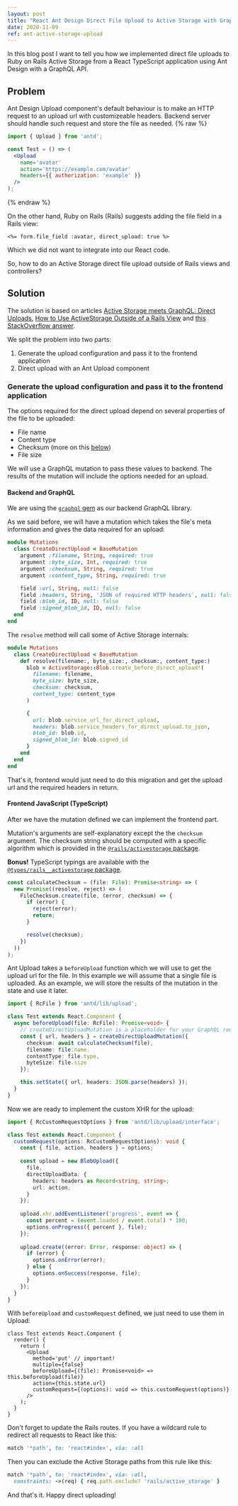 ```yaml
---
layout: post
title: "React Ant Design Direct File Upload to Active Storage with GraphQL in Ruby on Rails"
date: 2020-11-09
ref: ant-active-storage-upload
---
```

In this blog post I want to tell you how we implemented direct file uploads
to Ruby on Rails Active Storage from a React TypeScript application using
Ant Design with a GraphQL API.

## Problem
Ant Design Upload component's default behaviour is to make an HTTP request to
an upload url with customizeable headers. Backend server should handle such
request and store the file as needed.
{% raw %}
```jsx
import { Upload } from 'antd';

const Test = () => (
  <Upload
    name='avatar'
    action='https://example.com/avatar'
    headers={{ authorization: 'example' }}
  />
);
```
{% endraw %}

On the other hand, Ruby on Rails (Rails) suggests adding the file field in a Rails view:
```erb
<%= form.file_field :avatar, direct_upload: true %>
```

Which we did not want to integrate into our React code.

So, how to do an Active Storage direct file upload outside of Rails views
and controllers?

## Solution
The solution is based on articles
[Active Storage meets GraphQL: Direct Uploads](https://evilmartians.com/chronicles/active-storage-meets-graphql-direct-uploads),
[How to Use ActiveStorage Outside of a Rails View](https://cameronbothner.com/activestorage-beyond-rails-views/)
and [this StackOverflow answer](https://cameronbothner.com/activestorage-beyond-rails-views/).

We split the problem into two parts:
1. Generate the upload configuration and pass it to the frontend application
2. Direct upload with an Ant Upload component

### Generate the upload configuration and pass it to the frontend application

The options required for the direct upload depend on several properties of the
file to be uploaded:
* File name
* Content type
* Checksum (more on this [below](#frontend-javascript-typescript))
* File size

We will use a GraphQL mutation to pass these values to backend. The results
of the mutation will include the options needed for an upload.

#### Backend and GraphQL

We are using the [`graphql` gem](https://graphql-ruby.org/) as our backend GraphQL
library.

As we said before, we will have a mutation which takes the file's meta information
and gives the data required for an upload:
```ruby
module Mutations
  class CreateDirectUpload < BaseMutation
    argument :filename, String, required: true
    argument :byte_size, Int, required: true
    argument :checksum, String, required: true
    argument :content_type, String, required: true

    field :url, String, null: false
    field :headers, String, 'JSON of required HTTP headers', null: false
    field :blob_id, ID, null: false
    field :signed_blob_id, ID, null: false
  end
end
```

The `resolve` method will call some of Active Storage internals:
```ruby
module Mutations
  class CreateDirectUpload < BaseMutation
    def resolve(filename:, byte_size:, checksum:, content_type:)
      blob = ActiveStorage::Blob.create_before_direct_upload!(
        filename: filename,
        byte_size: byte_size,
        checksum: checksum,
        content_type: content_type
      )

      {
        url: blob.service_url_for_direct_upload,
        headers: blob.service_headers_for_direct_upload.to_json,
        blob_id: blob.id,
        signed_blob_id: blob.signed_id
      }
    end
  end
end
```

That's it, frontend would just need to do this migration and get the
upload url and the required headers in return.

#### Frontend JavaScript (TypeScript)
After we have the mutation defined we can implement the frontend part.

Mutation's arguments are self-explanatory except the the `checksum` argument.
The checksum string should be computed with a specific algorithm which is
provided in the [`@rails/activestorage` package](https://www.npmjs.com/package/@rails/activestorage).

**Bonus!** TypeScript typings are available with
the [`@types/rails__activestorage` package](https://www.npmjs.com/package/@types/rails__activestorage).

```ts
const calculateChecksum = (file: File): Promise<string> => (
  new Promise((resolve, reject) => (
    FileChecksum.create(file, (error, checksum) => {
      if (error) {
        reject(error);
        return;
      }

      resolve(checksum);
    })
  ))
);
```

Ant Upload takes a `beforeUpload` function which we will use to get the upload
url for the file. In this example we will assume that a single file is uploaded.
As an example, we will store the results of the mutation in the state and
use it later.

```ts
import { RcFile } from 'antd/lib/upload';

class Test extends React.Component {
  async beforeUpload(file: RcFile): Promise<void> {
    // createDirectUploadMutation is a placeholder for your GraphQL request method
    const { url, headers } = createDirectUploadMutation({
      checksum: await calculateChecksum(file),
      filename: file.name.
      contentType: file.type,
      byteSize: file.size
    });

    this.setState({ url, headers: JSON.parse(headers) });
  }
}
```

Now we are ready to implement the custom XHR for the upload:
```ts
import { RcCustomRequestOptions } from 'antd/lib/upload/interface';

class Test extends React.Component {
  customRequest(options: RcCustomRequestOptions): void {
    const { file, action, headers } = options;
    
    const upload = new BlobUpload({
      file,
      directUploadData: {
        headers: headers as Record<string, string>;
        url: action;
      }
    });
    
    upload.xhr.addEventListener('progress', event => {
      const percent = (event.loaded / event.total) * 100;
      options.onProgress({ percent }, file);
    });
    
    upload.create((error: Error, response: object) => {
      if (error) {
        options.onError(error);
      } else {
        options.onSuccess(response, file);
      }
    });
  }
}
```

With `beforeUpload` and `customRequest` defined, we just need to use them in Upload:
```tsx
class Test extends React.Component {
  render() {
    return (
      <Upload
        method='put' // important!
        multiple={false}
        beforeUpload={(file): Promise<void> => this.beforeUpload(file)}
        action={this.state.url}
        customRequest={(options): void => this.customRequest(options)}
      />
    );
  }
}
```

Don't forget to update the Rails routes. If you have a wildcard rule
to redirect all requests to React like this:

```ruby
match '*path', to: 'react#index', via: :all
```

Then you can exclude the Active Storage paths from this rule like this:

```ruby
match '*path', to: 'react#index', via: :all,
  constraints: ->(req) { req.path.exclude? 'rails/active_storage' }
```

And that's it. Happy direct uploading!
